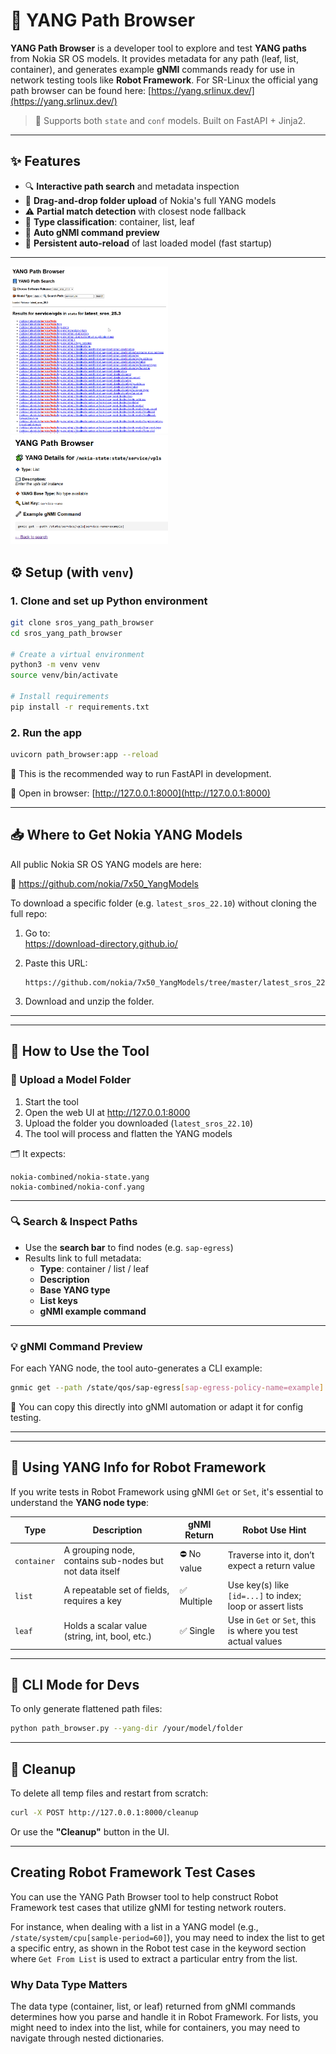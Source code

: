 
# 🧭 YANG Path Browser

**YANG Path Browser** is a developer tool to explore and test **YANG paths** from Nokia SR OS models. It provides metadata for any path (leaf, list, container), and generates example **gNMI** commands ready for use in network testing tools like **Robot Framework**. For SR-Linux the official yang path browser can be found here: [https://yang.srlinux.dev/](https://yang.srlinux.dev/)

> 📌 Supports both `state` and `conf` models. Built on FastAPI + Jinja2.

---

## ✨ Features

- 🔍 **Interactive path search** and metadata inspection  
- 📂 **Drag-and-drop folder upload** of Nokia's full YANG models  
- ⚠️ **Partial match detection** with closest node fallback  
- 🧩 **Type classification**: container, list, leaf  
- 🔧 **Auto gNMI command preview**  
- 🧠 **Persistent auto-reload** of last loaded model (fast startup)

---

<img src="screenshots/search.png" alt="YANG Path Browser Screenshot" width="50%" height="50%">

<img src="screenshots/info.png" alt="YANG Path Details Screenshot" width="50%" height="50%">

## ⚙️ Setup (with `venv`)

### 1. Clone and set up Python environment

```bash
git clone sros_yang_path_browser
cd sros_yang_path_browser

# Create a virtual environment
python3 -m venv venv
source venv/bin/activate

# Install requirements
pip install -r requirements.txt
```

### 2. Run the app

```bash
uvicorn path_browser:app --reload
```

🧠 This is the recommended way to run FastAPI in development.

📡 Open in browser: [http://127.0.0.1:8000](http://127.0.0.1:8000)

---

## 📥 Where to Get Nokia YANG Models

All public Nokia SR OS YANG models are here:

🔗 https://github.com/nokia/7x50_YangModels

To download a specific folder (e.g. `latest_sros_22.10`) without cloning the full repo:

1. Go to:  
   https://download-directory.github.io/

2. Paste this URL:  
   ```
   https://github.com/nokia/7x50_YangModels/tree/master/latest_sros_22.10
   ```

3. Download and unzip the folder.

---

---

## 🚀 How to Use the Tool

### 🧳 Upload a Model Folder

1. Start the tool
2. Open the web UI at http://127.0.0.1:8000
3. Upload the folder you downloaded (`latest_sros_22.10`)
4. The tool will process and flatten the YANG models

🗂 It expects:
```
nokia-combined/nokia-state.yang
nokia-combined/nokia-conf.yang
```

---

### 🔍 Search & Inspect Paths

- Use the **search bar** to find nodes (e.g. `sap-egress`)
- Results link to full metadata:
  - **Type**: container / list / leaf
  - **Description**
  - **Base YANG type**
  - **List keys**
  - **gNMI example command**

---

### 💡 gNMI Command Preview

For each YANG node, the tool auto-generates a CLI example:

```bash
gnmic get --path /state/qos/sap-egress[sap-egress-policy-name=example]
```

🧠 You can copy this directly into gNMI automation or adapt it for config testing.

---

---

## 🤖 Using YANG Info for Robot Framework

If you write tests in Robot Framework using gNMI `Get` or `Set`, it's essential to understand the **YANG node type**:

| Type       | Description                                                                 | gNMI Return | Robot Use Hint                                                  |
|------------|-----------------------------------------------------------------------------|-------------|------------------------------------------------------------------|
| `container`| A grouping node, contains sub-nodes but not data itself                     | ⛔ No value | Traverse into it, don’t expect a return value                    |
| `list`     | A repeatable set of fields, requires a key                                  | ✅ Multiple  | Use key(s) like `[id=...]` to index; loop or assert lists        |
| `leaf`     | Holds a scalar value (string, int, bool, etc.)                              | ✅ Single   | Use in `Get` or `Set`, this is where you test actual values      |

---

## 🧪 CLI Mode for Devs

To only generate flattened path files:

```bash
python path_browser.py --yang-dir /your/model/folder
```

---

## 🧼 Cleanup

To delete all temp files and restart from scratch:

```bash
curl -X POST http://127.0.0.1:8000/cleanup
```

Or use the **"Cleanup"** button in the UI.

---

## **Creating Robot Framework Test Cases**

You can use the YANG Path Browser tool to help construct Robot Framework test cases that utilize gNMI for testing network routers.

For instance, when dealing with a list in a YANG model (e.g., `/state/system/cpu[sample-period=60]`), you may need to index the list to get a specific entry, as shown in the Robot test case in the keyword section where `Get From List` is used to extract a particular entry from the list.

### **Why Data Type Matters**

The data type (container, list, or leaf) returned from gNMI commands determines how you parse and handle it in Robot Framework. For lists, you might need to index into the list, while for containers, you may need to navigate through nested dictionaries.

